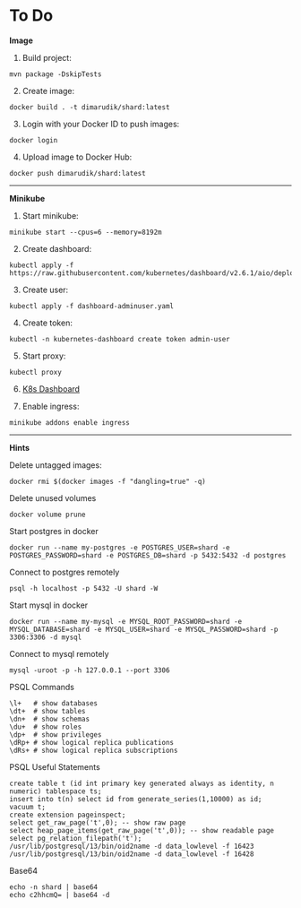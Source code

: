 # To Do

**Image**

1. Build project:

```
mvn package -DskipTests
```

2. Create image:

```
docker build . -t dimarudik/shard:latest
```

3. Login with your Docker ID to push images:

```
docker login
```

4. Upload image to Docker Hub:

```
docker push dimarudik/shard:latest
```

---

**Minikube**

1. Start minikube:

```
minikube start --cpus=6 --memory=8192m
```

2. Create dashboard:

```
kubectl apply -f https://raw.githubusercontent.com/kubernetes/dashboard/v2.6.1/aio/deploy/recommended.yaml
```

3. Create user:

```
kubectl apply -f dashboard-adminuser.yaml
```

4. Create token:

```
kubectl -n kubernetes-dashboard create token admin-user
```

5. Start proxy:

```
kubectl proxy
```

6. [K8s Dashboard](http://localhost:8001/api/v1/namespaces/kubernetes-dashboard/services/https:kubernetes-dashboard:/proxy/)


7. Enable ingress:

```
minikube addons enable ingress
```

---

**Hints**

Delete untagged images:

```
docker rmi $(docker images -f "dangling=true" -q)
```

Delete unused volumes

```
docker volume prune
```

Start postgres in docker

```
docker run --name my-postgres -e POSTGRES_USER=shard -e POSTGRES_PASSWORD=shard -e POSTGRES_DB=shard -p 5432:5432 -d postgres
```

Connect to postgres remotely

```
psql -h localhost -p 5432 -U shard -W
```

Start mysql in docker

```
docker run --name my-mysql -e MYSQL_ROOT_PASSWORD=shard -e MYSQL_DATABASE=shard -e MYSQL_USER=shard -e MYSQL_PASSWORD=shard -p 3306:3306 -d mysql
```

Connect to mysql remotely

```
mysql -uroot -p -h 127.0.0.1 --port 3306
```

PSQL Commands

```
\l+   # show databases
\dt+  # show tables
\dn+  # show schemas
\du+  # show roles
\dp+  # show privileges
\dRp+ # show logical replica publications
\dRs+ # show logical replica subscriptions
```

PSQL Useful Statements

```
create table t (id int primary key generated always as identity, n numeric) tablespace ts;
insert into t(n) select id from generate_series(1,10000) as id;
vacuum t;
create extension pageinspect;
select get_raw_page('t',0); -- show raw page
select heap_page_items(get_raw_page('t',0)); -- show readable page
select pg_relation_filepath('t');
/usr/lib/postgresql/13/bin/oid2name -d data_lowlevel -f 16423
/usr/lib/postgresql/13/bin/oid2name -d data_lowlevel -f 16428
```

Base64

```
echo -n shard | base64
echo c2hhcmQ= | base64 -d
```